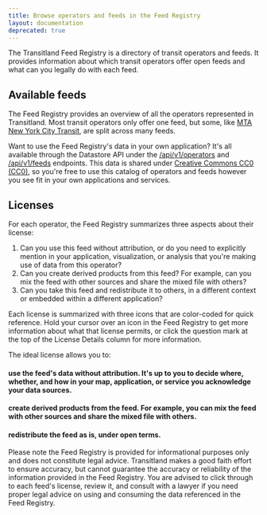 ```yaml
---
title: Browse operators and feeds in the Feed Registry
layout: documentation
deprecated: true
---
```


The Transitland Feed Registry is a directory of transit operators and feeds. It provides information about which transit operators offer open feeds and what can you legally do with each feed.

## Available feeds

The Feed Registry provides an overview of all the operators represented in Transitland. Most transit operators only offer one feed, but some, like [MTA New York City Transit](https://transit.land/feed-registry/operators/o-dr5r-nyct), are split across many feeds.

Want to use the Feed Registry's data in your own application? It's all available through the Datastore API under the [/api/v1/operators](https://transit.land/api/v1/operators) and [/api/v1/feeds](https://transit.land/api/v1/feeds) endpoints. This data is shared under [Creative Commons CC0 (CC0)](https://creativecommons.org/publicdomain/zero/1.0/legalcode), so you're free to use this catalog of operators and feeds however you see fit in your own applications and services.

## Licenses

For each operator, the Feed Registry summarizes three aspects about their license:

1. Can you use this feed without attribution, or do you need to explicitly mention in your application, visualization, or analysis that you're making use of data from this operator?
2. Can you create derived products from this feed? For example, can you mix the feed with other sources and share the mixed file with others?
3. Can you take this feed and redistribute it to others, in a different context or embedded within a different application?

Each license is summarized with three icons that are color-coded for quick reference. Hold your cursor over an icon in the Feed Registry to get more information about what that license permits, or click the question mark at the top of the License Details column for more information.

The ideal license allows you to:

<div class="license-attr">
  <h4 style="clear: both;"><div class="not-requires-attr"></div> use the feed's data without attribution. It's up to you to decide where, whether, and how in your map, application, or service you acknowledge your data sources.</h4>
  <h4 style="clear: both;"><div class="allow-derivation"></div> create derived products from the feed. For example, you can mix the feed with other sources and share the mixed file with others.</h4>
  <h4 style="clear: both;"><div class="allow-redistribution"></div> redistribute the feed as is, under open terms.</h4>
</div>

Please note the Feed Registry is provided for informational purposes only and does not constitute legal advice. Transitland makes a good faith effort to ensure accuracy, but cannot guarantee the accuracy or reliability of the information provided in the Feed Registry. You are advised to click through to each feed's license, review it, and consult with a lawyer if you need proper legal advice on using and consuming the data referenced in the Feed Registry.
